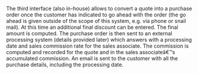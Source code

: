 The third interface (also in-house) allows to convert a quote into a purchase order once the customer has indicated to go ahead with the order (the go ahead is given outside of the scope of this system, e.g. via phone or snail mail). At this time an additional final discount can be entered. The final amount is computed. The purchase order is then sent to an external processing system (details provided later) which answers with a processing date and sales commission rate for the sales associate. The commission is computed and recorded for the quote and in the sales associateâ€™s accumulated commission. An email is sent to the customer with all the purchase details, including the processing date.
